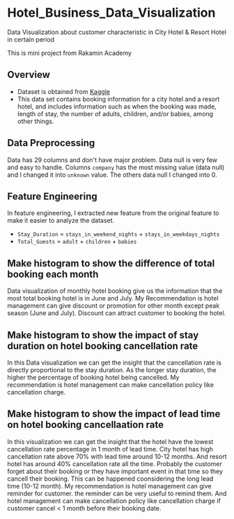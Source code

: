 # Hotel_Business_Data_Visualization
Data Visualization about customer characteristic in City Hotel &amp; Resort Hotel in certain period 

This is mini project from Rakamin Academy

## Overview

 - Dataset is obtained from [Kaggle](https://www.kaggle.com/datasets/jessemostipak/hotel-booking-demand) 
 - This data set contains booking information for a city hotel and a resort hotel, and includes information such as when the booking was made, length of stay, the number of adults, children, and/or babies, among other things.
 
## Data Preprocessing
Data has 29 columns and don't have major problem. Data null is very few and easy to handle. Columns `company` has the most missing value (data null) and I changed it into `unknown` value. The others data null I changed into 0.
 
## Feature Engineering
In feature engineering, I extracted new feature from the original feature to make it easier to analyze the dataset.
 
- `Stay_Duration` = `stays_in_weekend_nights` + `stays_in_weekdays_nights`
- `Total_Guests` = `adult` + `children` + `babies`

## Make histogram to show the difference of total booking each month
Data visualization of monthly hotel booking give us the information that the most total booking hotel is in June and July. My Recommendation is hotel management can give discount or promotion for other month except peak season (June and July). Discount can attract customer to booking the hotel.

## Make histogram to show the impact of stay duration on hotel booking cancellation rate
In this Data visualization we can get the insight that the cancellation rate is directly proportional to the stay duration. As the longer stay duration, the higher the percentage of booking hotel being cancelled. My recommendation is hotel management can make cancellation policy like cancellation charge. 

## Make histogram to show the impact of lead time on hotel booking cancellaation rate
In this visualization we can get the insight that the hotel have the lowest cancellation rate percentage in 1 month of lead time. City hotel has high cancellation rate above 70% with lead time around 10-12 months. And resort hotel has around 40% cancellation rate all the time. Probably the customer forget about their booking or they have important event in that time so they cancell their booking. This can be happened coonsidering the long lead time (10-12 month). My recommendation is hotel management can give reminder for customer. the reminder can be very useful to remind them. And hotel management can make cancellation policy like cancellation charge if customer cancel < 1 month before their booking date. 


